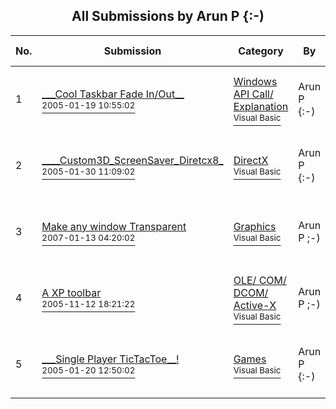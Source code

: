 ﻿<div align="center">

## All Submissions by Arun P \{:\-\)

</div>

No.  | Submission | Category | By   | User Rating
---- | ---------- | -------- | ---- | -----------
1 | [\_\_\_Cool Taskbar Fade In/Out\_\_<br /><sup>2005-01-19 10:55:02</sup>](https://github.com/Planet-Source-Code/arun-p-cool-taskbar-fade-in-out__1-58369) | [Windows API Call/ Explanation<br /><sup>Visual Basic</sup>](../ByCategory/windows-api-call-explanation__1-39.md) | Arun P \{:\-\) | 4.9 (39 globes from 8 users)
2 | [\_\_\_\_Custom3D\_ScreenSaver\_Diretcx8\_<br /><sup>2005-01-30 11:09:02</sup>](https://github.com/Planet-Source-Code/arun-p-custom3d-screensaver-diretcx8__1-58566) | [DirectX<br /><sup>Visual Basic</sup>](../ByCategory/directx__1-44.md) | Arun P \{:\-\) | 4.9 (39 globes from 8 users)
3 | [Make any window Transparent<br /><sup>2007-01-13 04:20:02</sup>](https://github.com/Planet-Source-Code/arun-p-make-any-window-transparent__1-67614) | [Graphics<br /><sup>Visual Basic</sup>](../ByCategory/graphics__1-46.md) | Arun P ;\-\) | 4.8 (29 globes from 6 users)
4 | [A  XP toolbar<br /><sup>2005-11-12 18:21:22</sup>](https://github.com/Planet-Source-Code/arun-p-a-xp-toolbar__1-63251) | [OLE/ COM/ DCOM/ Active\-X<br /><sup>Visual Basic</sup>](../ByCategory/ole-com-dcom-active-x__1-29.md) | Arun P ;\-\) | 3.8 (15 globes from 4 users)
5 | [\_\_\_Single Player TicTacToe\_\_\!<br /><sup>2005-01-20 12:50:02</sup>](https://github.com/Planet-Source-Code/arun-p-single-player-tictactoe__1-58395) | [Games<br /><sup>Visual Basic</sup>](../ByCategory/games__1-38.md) | Arun P \{:\-\) | 5.0 (10 globes from 2 users)
